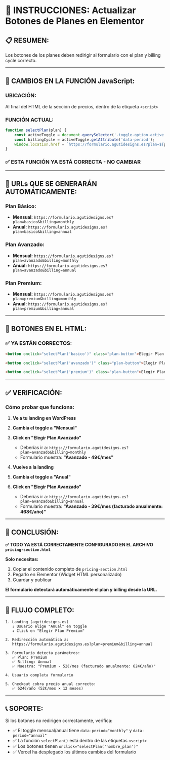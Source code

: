 # 🎯 INSTRUCCIONES: Actualizar Botones de Planes en Elementor

## 📋 **RESUMEN:**
Los botones de los planes deben redirigir al formulario con el plan y billing cycle correcto.

---

## 🔧 **CAMBIOS EN LA FUNCIÓN JavaScript:**

### **UBICACIÓN:**
Al final del HTML de la sección de precios, dentro de la etiqueta `<script>`

### **FUNCIÓN ACTUAL:**
```javascript
function selectPlan(plan) {
    const activeToggle = document.querySelector('.toggle-option.active');
    const billingCycle = activeToggle.getAttribute('data-period');
    window.location.href = `https://formulario.agutidesigns.es?plan=${plan}&billing=${billingCycle}`;
}
```

### **✅ ESTA FUNCIÓN YA ESTÁ CORRECTA - NO CAMBIAR**

---

## 🔗 **URLs QUE SE GENERARÁN AUTOMÁTICAMENTE:**

### **Plan Básico:**
- **Mensual:** `https://formulario.agutidesigns.es?plan=basico&billing=monthly`
- **Anual:** `https://formulario.agutidesigns.es?plan=basico&billing=annual`

### **Plan Avanzado:**
- **Mensual:** `https://formulario.agutidesigns.es?plan=avanzado&billing=monthly`
- **Anual:** `https://formulario.agutidesigns.es?plan=avanzado&billing=annual`

### **Plan Premium:**
- **Mensual:** `https://formulario.agutidesigns.es?plan=premium&billing=monthly`
- **Anual:** `https://formulario.agutidesigns.es?plan=premium&billing=annual`

---

## 📝 **BOTONES EN EL HTML:**

### **✅ YA ESTÁN CORRECTOS:**

```html
<button onclick="selectPlan('basico')" class="plan-button">Elegir Plan Básico</button>

<button onclick="selectPlan('avanzado')" class="plan-button">Elegir Plan Avanzado</button>

<button onclick="selectPlan('premium')" class="plan-button">Elegir Plan Premium</button>
```

---

## ✅ **VERIFICACIÓN:**

### **Cómo probar que funciona:**

1. **Ve a tu landing en WordPress**
2. **Cambia el toggle a "Mensual"**
3. **Click en "Elegir Plan Avanzado"**
   - Deberías ir a: `https://formulario.agutidesigns.es?plan=avanzado&billing=monthly`
   - Formulario muestra: **"Avanzado - 49€/mes"**

4. **Vuelve a la landing**
5. **Cambia el toggle a "Anual"**
6. **Click en "Elegir Plan Avanzado"**
   - Deberías ir a: `https://formulario.agutidesigns.es?plan=avanzado&billing=annual`
   - Formulario muestra: **"Avanzado - 39€/mes (facturado anualmente: 468€/año)"**

---

## 🎯 **CONCLUSIÓN:**

**✅ TODO YA ESTÁ CORRECTAMENTE CONFIGURADO EN EL ARCHIVO `pricing-section.html`**

**Solo necesitas:**
1. Copiar el contenido completo de `pricing-section.html`
2. Pegarlo en Elementor (Widget HTML personalizado)
3. Guardar y publicar

**El formulario detectará automáticamente el plan y billing desde la URL.**

---

## 🚀 **FLUJO COMPLETO:**

```
1. Landing (agutidesigns.es)
   ↓ Usuario elige "Anual" en toggle
   ↓ Click en "Elegir Plan Premium"
   
2. Redirección automática a:
   https://formulario.agutidesigns.es?plan=premium&billing=annual
   
3. Formulario detecta parámetros:
   ✅ Plan: Premium
   ✅ Billing: Annual
   ✅ Muestra: "Premium - 52€/mes (facturado anualmente: 624€/año)"
   
4. Usuario completa formulario
   
5. Checkout cobra precio anual correcto:
   ✅ 624€/año (52€/mes × 12 meses)
```

---

## 📞 **SOPORTE:**

Si los botones no redirigen correctamente, verifica:
- ✅ El toggle mensual/anual tiene `data-period="monthly"` y `data-period="annual"`
- ✅ La función `selectPlan()` está dentro de las etiquetas `<script>`
- ✅ Los botones tienen `onclick="selectPlan('nombre_plan')"`
- ✅ Vercel ha desplegado los últimos cambios del formulario

